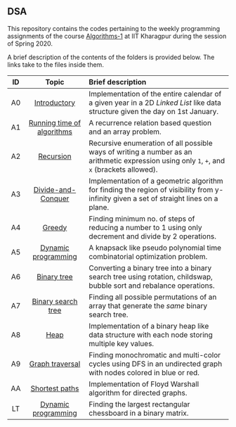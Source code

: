 ## DSA
This repository contains the codes pertaining to the weekly programming assignments of the course [Algorithms-1](http://cse.iitkgp.ac.in/~abhij/course/lab/Algo1/Spring20/) at IIT Kharagpur during the session of Spring 2020. 

A brief description of the contents of the folders is provided below. The links take to the files inside them.

| ID | Topic | Brief description |
| :--: | :--: | :-- |
| A0 | [Introductory](https://github.com/swag2198/DSA/tree/master/A0) | Implementation of the entire calendar of a given year in a 2D *Linked List* like data structure given the day on 1st January. |
| A1 | [Running time of algorithms](https://github.com/swag2198/DSA/tree/master/A1)  | A recurrence relation based question and an array problem. |
| A2 | [Recursion](https://github.com/swag2198/DSA/tree/master/A2) | Recursive enumeration of all possible ways of writing a number as an arithmetic expression using only `1`, `+`, and `x` (brackets allowed). |
| A3 | [Divide-and-Conquer](https://github.com/swag2198/DSA/tree/master/A3) | Implementation of a geometric algorithm for finding the region of visibility from y-infinity given a set of straight lines on a plane. |
| A4 | [Greedy](https://github.com/swag2198/DSA/tree/master/A4) | Finding minimum no. of steps of reducing a number to 1 using only decrement and divide by 2 operations. |
| A5 | [Dynamic programming](https://github.com/swag2198/DSA/tree/master/A5) | A knapsack like pseudo polynomial time combinatorial optimization problem. |
| A6 | [Binary tree](https://github.com/swag2198/DSA/tree/master/A6) | Converting a binary tree into a binary search tree using rotation, childswap, bubble sort and rebalance operations. |
| A7 | [Binary search tree](https://github.com/swag2198/DSA/tree/master/A7) | Finding all possible permutations of an array that generate the *same* binary search tree. |
| A8 | [Heap](https://github.com/swag2198/DSA/tree/master/A8) | Implementation of a binary heap like data structure with each node storing multiple key values. |
| A9 | [Graph traversal](https://github.com/swag2198/DSA/tree/master/A9) | Finding monochromatic and multi-color cycles using DFS in an undirected graph with nodes colored in blue or red. |
| AA | [Shortest paths](https://github.com/swag2198/DSA/tree/master/AA) | Implementation of Floyd Warshall algorithm for directed graphs. |
| LT | [Dynamic programming](https://github.com/swag2198/DSA/tree/master/LT) | Finding the largest rectangular chessboard in a binary matrix. |
